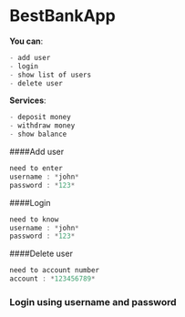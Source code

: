 # BestBankApp
**You can**:
```cs
- add user
- login
- show list of users
- delete user
```

**Services**:
```cs
- deposit money
- withdraw money
- show balance
```
####Add user
```cs
need to enter
username : *john*
password : *123*
```
####Login
```cs
need to know
username : *john*
password : *123*
```
####Delete user
```cs
need to account number
account : *123456789*
```

### Login using username and password
